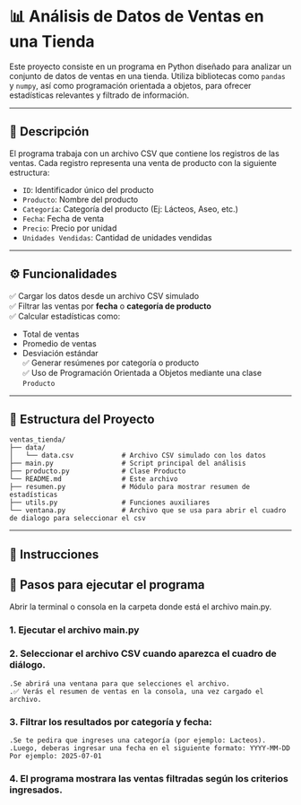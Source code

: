 # 📊 Análisis de Datos de Ventas en una Tienda

Este proyecto consiste en un programa en Python diseñado para analizar un conjunto de datos de ventas en una tienda. Utiliza bibliotecas como `pandas` y `numpy`, así como programación orientada a objetos, para ofrecer estadísticas relevantes y filtrado de información.

---

## 🛒 Descripción

El programa trabaja con un archivo CSV que contiene los registros de las ventas. Cada registro representa una venta de producto con la siguiente estructura:

- `ID`: Identificador único del producto
- `Producto`: Nombre del producto
- `Categoría`: Categoría del producto (Ej: Lácteos, Aseo, etc.)
- `Fecha`: Fecha de venta
- `Precio`: Precio por unidad
- `Unidades Vendidas`: Cantidad de unidades vendidas

---

## ⚙️ Funcionalidades

✅ Cargar los datos desde un archivo CSV simulado  
✅ Filtrar las ventas por **fecha** o **categoría de producto**  
✅ Calcular estadísticas como:
- Total de ventas
- Promedio de ventas
- Desviación estándar  
✅ Generar resúmenes por categoría o producto  
✅ Uso de Programación Orientada a Objetos mediante una clase `Producto`

---

## 📁 Estructura del Proyecto

```plaintext
ventas_tienda/
├── data/
│   └── data.csv            # Archivo CSV simulado con los datos
├── main.py                 # Script principal del análisis
├── producto.py             # Clase Producto
└── README.md               # Este archivo
├── resumen.py              # Módulo para mostrar resumen de estadísticas
├── utils.py                # Funciones auxiliares
└── ventana.py              # Archivo que se usa para abrir el cuadro de dialogo para seleccionar el csv
```
---

## 📝 Instrucciones

## 🚀 Pasos para ejecutar el programa
Abrir la terminal o consola en la carpeta donde está el archivo main.py.

### 1. Ejecutar el archivo main.py 
### 2. Seleccionar el archivo CSV cuando aparezca el cuadro de diálogo.
    .Se abrirá una ventana para que selecciones el archivo.
    .✅ Verás el resumen de ventas en la consola, una vez cargado el archivo.
### 3. Filtrar los resultados por categoría y fecha:
    .Se te pedira que ingreses una categoría (por ejemplo: Lacteos).
    .Luego, deberas ingresar una fecha en el siguiente formato: YYYY-MM-DD
    Por ejemplo: 2025-07-01
### 4. El programa mostrara las ventas filtradas según los criterios ingresados.



